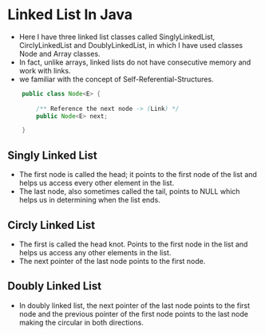 # Linked List In Java

* Here I have three linked list classes called SinglyLinkedList, CirclyLinkedList and DoublyLinkedList, in which I have used classes Node and Array classes. 
* In fact, unlike arrays, linked lists do not have consecutive memory and work with links.
* we familiar with the concept of Self-Referential-Structures. 

```Java
    public class Node<E> {
    
        /** Reference the next node -> (Link) */
        public Node<E> next;

    }
```
## Singly Linked List

* The first node is called the head; it points to the first node of the list and helps us access every other element in the list. 
* The last node, also sometimes called the tail, points to NULL which helps us in determining when the list ends.

## Circly Linked List

* The first is called the head knot. Points to the first node in the list and helps us access any other elements in the list.
* The next pointer of the last node points to the first node.

## Doubly Linked List

* In doubly linked list, the next pointer of the last node points to the first node 
and the previous pointer of the first node points to the last node making the circular in both directions.